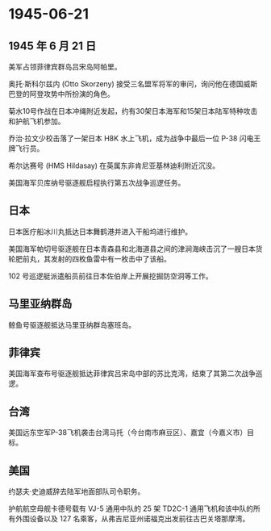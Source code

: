 # 1945-06-21

## 1945 年 6 月 21 日

美军占领菲律宾群岛吕宋岛阿帕里。

奥托·斯科尔兹内 (Otto Skorzeny)
接受三名盟军将军的审问，询问他在德国威斯巴登的阿登攻势中所扮演的角色。

菊水10号作战在日本冲绳附近发起，约有30架日本海军和15架日本陆军特种攻击和护航飞机参加。

乔治·拉文少校击落了一架日本 H8K 水上飞机，成为战争中最后一位 P-38
闪电王牌飞行员。

希尔达赛号 (HMS Hildasay) 在英属东非肯尼亚基林迪利附近沉没。

美国海军贝库纳号驱逐舰启程执行第五次战争巡逻任务。

## 日本

日本医疗船冰川丸抵达日本舞鹤港并进入干船坞进行维护。

美国海军帕切号驱逐舰在日本青森县和北海道县之间的津涧海峡击沉了一艘日本货轮肥前丸，其发射的四枚鱼雷中有一枚击中了该船。

102 号巡逻艇派遣船员前往日本佐伯岸上开展挖掘防空洞等工作。

## 马里亚纳群岛

鲸鱼号驱逐舰抵达马里亚纳群岛塞班岛。

## 菲律宾

美国海军查布号驱逐舰抵达菲律宾吕宋岛中部的苏比克湾，结束了其第二次战争巡逻。

## 台湾

美国远东空军P-38飞机袭击台湾马托（今台南市麻豆区）、嘉宜（今嘉义市）目标。

## 美国

约瑟夫·史迪威辞去陆军地面部队司令职务。

护航航空母舰卡德号载有 VJ-5 通用中队的 25 架 TD2C-1
通用飞机和该中队的所有外围设备以及 127
名乘客，从弗吉尼亚州诺福克出发前往古巴关塔那摩湾。

